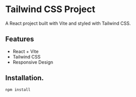 # Tailwind CSS Project

A React project built with Vite and styled with Tailwind CSS.

## Features
- React + Vite
- Tailwind CSS
- Responsive Design

## Installation.
```bash
npm install
